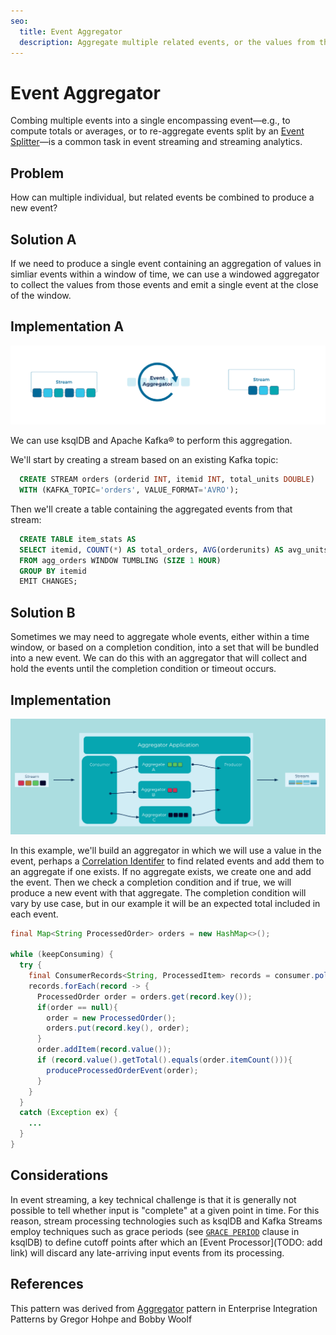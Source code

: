 ```yaml
---
seo:
  title: Event Aggregator
  description: Aggregate multiple related events, or the values from those events, into a single new event.
---
```

# Event Aggregator

Combing multiple events into a single encompassing event—e.g., to compute totals or averages, or to re-aggregate events split by an [Event Splitter](../event-processing/event-splitter.md)—is a common task in event streaming and streaming analytics.

## Problem

How can multiple individual, but related events be combined to produce a new event?

## Solution A

If we need to produce a single event containing an aggregation of values in simliar events within a window of time, we can use a windowed aggregator to collect the values from those events and emit a single event at the close of the window.

## Implementation A
![event-aggregator](../img/event-aggregator_a.png)

We can use ksqlDB and Apache Kafka® to perform this aggregation.

We'll start by creating a stream based on an existing Kafka topic:
```sql
  CREATE STREAM orders (orderid INT, itemid INT, total_units DOUBLE)
  WITH (KAFKA_TOPIC='orders', VALUE_FORMAT='AVRO');
```

Then we'll create a table containing the aggregated events from that stream:
```sql
  CREATE TABLE item_stats AS 
  SELECT itemid, COUNT(*) AS total_orders, AVG(orderunits) AS avg_units
  FROM agg_orders WINDOW TUMBLING (SIZE 1 HOUR)
  GROUP BY itemid 
  EMIT CHANGES;  
```

## Solution B

Sometimes we may need to aggregate whole events, either within a time window, or based on a completion condition, into a set that will be bundled into a new event. We can do this with an aggregator that will collect and hold the events until the completion condition or timeout occurs.

## Implementation
![event-aggregator](../img/event-aggregator_b.png)

In this example, we'll build an aggregator in which we will use a value in the event, perhaps a [Correlation Identifer](../docs/event/correlation-identifier.md) to find related events and add them to an aggregate if one exists.  If no aggregate exists, we create one and add the event. Then we check a completion condition and if true, we will produce a new event with that aggregate. The completion condition will vary by use case, but in our example it will be an expected total included in each event.

```java
final Map<String ProcessedOrder> orders = new HashMap<>();

while (keepConsuming) {
  try {
    final ConsumerRecords<String, ProcessedItem> records = consumer.poll(Duration.ofSeconds(1));
    records.forEach(record -> {
      ProcessedOrder order = orders.get(record.key());
      if(order == null){
        order = new ProcessedOrder();
        orders.put(record.key(), order);
      }
      order.addItem(record.value());
      if (record.value().getTotal().equals(order.itemCount())){
        produceProcessedOrderEvent(order);
      }
    }
  }
  catch (Exception ex) {
    ...
  }
}
```

## Considerations
In event streaming, a key technical challenge is that it is generally not possible to tell whether input is "complete" at a given point in time. For this reason, stream processing technologies such as ksqlDB and Kafka Streams employ techniques such as grace periods (see [`GRACE PERIOD`](https://docs.ksqldb.io/en/latest/concepts/time-and-windows-in-ksqldb-queries/) clause in ksqlDB) to define cutoff points after which an [Event Processor](TODO: add link) will discard any late-arriving input events from its processing.

## References
This pattern was derived from [Aggregator](https://www.enterpriseintegrationpatterns.com/patterns/messaging/Aggregator.html) pattern in Enterprise Integration Patterns by Gregor Hohpe and Bobby Woolf
